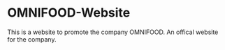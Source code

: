 # OMNIFOOD-Website

This is a website to promote the company OMNIFOOD. 
An offical website for the company. 
